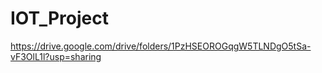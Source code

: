 # IOT_Project

https://drive.google.com/drive/folders/1PzHSEOROGqgW5TLNDgO5tSa-vF3OlL1l?usp=sharing

